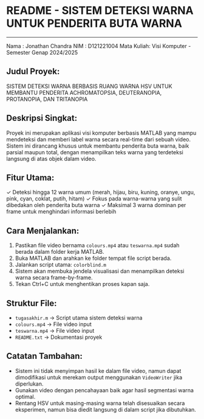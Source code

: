 README - SISTEM DETEKSI WARNA UNTUK PENDERITA BUTA WARNA
=========================================================

-------
Nama  : Jonathan Chandra
NIM   : D121221004
Mata Kuliah: Visi Komputer - Semester Genap 2024/2025

Judul Proyek:
-------------
SISTEM DETEKSI WARNA BERBASIS RUANG WARNA HSV UNTUK MEMBANTU PENDERITA
ACHROMATOPSIA, DEUTERANOPIA, PROTANOPIA, DAN TRITANOPIA

Deskripsi Singkat:
------------------
Proyek ini merupakan aplikasi visi komputer berbasis MATLAB yang mampu mendeteksi dan
memberi label warna secara real-time dari sebuah video. Sistem ini dirancang khusus untuk
membantu penderita buta warna, baik parsial maupun total, dengan menampilkan teks warna
yang terdeteksi langsung di atas objek dalam video.

Fitur Utama:
------------
✓ Deteksi hingga 12 warna umum (merah, hijau, biru, kuning, oranye, ungu, pink, cyan, coklat, putih, hitam)
✓ Fokus pada warna-warna yang sulit dibedakan oleh penderita buta warna
✓ Maksimal 3 warna dominan per frame untuk menghindari informasi berlebih

Cara Menjalankan:
-----------------
1. Pastikan file video bernama `colours.mp4` atau `teswarna.mp4` sudah berada dalam folder kerja MATLAB.
2. Buka MATLAB dan arahkan ke folder tempat file script berada.
3. Jalankan script utama: `colorblind.m`
4. Sistem akan membuka jendela visualisasi dan menampilkan deteksi warna secara frame-by-frame.
5. Tekan Ctrl+C untuk menghentikan proses kapan saja.

Struktur File:
--------------
- `tugasakhir.m`       → Script utama sistem deteksi warna
- `colours.mp4`        → File video input 
- `teswarna.mp4`       → File video input 
- `README.txt`         → Dokumentasi proyek

Catatan Tambahan:
-----------------
- Sistem ini tidak menyimpan hasil ke dalam file video, namun dapat dimodifikasi
  untuk merekam output menggunakan `VideoWriter` jika diperlukan.
- Gunakan video dengan pencahayaan baik agar hasil segmentasi warna optimal.
- Rentang HSV untuk masing-masing warna telah disesuaikan secara eksperimen,
  namun bisa diedit langsung di dalam script jika dibutuhkan.
